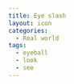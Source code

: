 ```yaml
---
title: Eye slash
layout: icon
categories:
  - Real world
tags:
  - eyeball
  - look
  - see
---
```

